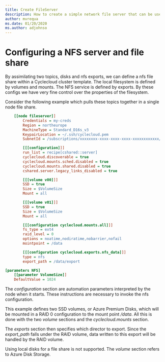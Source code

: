 ```yaml
---
title: Create FileServer
description: How to create a simple network file server that can be used in CycleCloud
author: mvrequa
ms.date: 01/20/2020
ms.author: adjohnso
---
```


# Configuring a NFS server and file share

By assimilating two topics, disks and nfs exports, we can define a nfs file share within 
a Cyclecloud cluster template. The local filesystem is defined by volumes and mounts. The
NFS service is defined by exports. By these configs we have very fine control over the properties
of the filesystem.

Consider the following example which pulls these topics together in a single node file share.

```ini
    [[node fileserver]]
        Credentials = my-creds
        Region = northeurope
        MachineType = Standard_D16s_v3
        KeypairLocation = ~/.ssh/cyclecloud.pem
        SubnetId = /subscriptions/xxxxxxxx-xxxx-xxxx-xxxx-xxxxxxxxxxxx/resourceGroups/rg1/providers/Microsoft.Network/virtualNetworks/vnet1/subnets/subnet1

        [[[configuration]]]
        run_list = recipe[cshared::server]
        cyclecloud.discoverable = true
        cyclecloud.mounts.sched.disabled = true
        cyclecloud.mounts.shared.disabled = true
        cshared.server.legacy_links_disabled = true

        [[[volume v00]]]
        SSD = true
        Size = $VolumeSize
        Mount = all

        [[[volume v01]]]
        SSD = true
        Size = $VolumeSize
        Mount = all

        [[[configuration cyclecloud.mounts.all]]]
        fs_type = ext4
        raid_level = 0
        options = noatime,nodiratime,nobarrier,nofail
        mointpoint = /data

        [[[configuration cyclecloud.exports.nfs_data]]]
        type = nfs
        export_path = /data/export

[parameters NFS]
    [[parameter VolumeSize]]
    DefaultValue = 1024
```
The _configuration_ section are automation parameters interpreted by the node
when it starts. These instructions are necessary to invoke the nfs configuration.

This example defines two SSD volumes, or Azure Premium Disks, which
will be mounted in a RAID 0 configuration to the mount point _/data_. 
All this is done with the two _volume_ sections and the 
_cyclecloud.mounts_ section.

The _exports_ section then specifies which director to export. 
Since the _export_path_ falls under the RAID volume, data written to
this export will be handled by the RAID volume.

Using local disks for a file share is not supported. The _volume_ section 
refers to Azure Disk Storage.